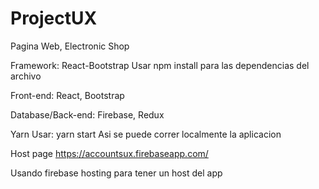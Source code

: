 # ProjectUX
Pagina Web, Electronic Shop

Framework: React-Bootstrap
Usar npm install para las dependencias del archivo

Front-end: React, Bootstrap

Database/Back-end: Firebase, Redux

Yarn
Usar: yarn start
Asi se puede correr localmente la aplicacion

Host page
https://accountsux.firebaseapp.com/

Usando firebase hosting para tener un host del app
